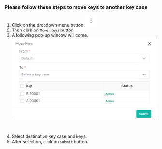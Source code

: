 ### Please follow these steps to move keys to another key case
1. Click on the dropdown menu button.
![menu_btn](../../../../assets/file/documentation/common-images/menu_btn.jpg)
2. Then click on ```Move Keys``` button.
3. A following pop-up window will come.
![move keys](../../../../assets/file/documentation/key-case/images/move_keys.png)
</br>

4. Select destination key case and keys.
5. After selection, click on ```submit``` button.
